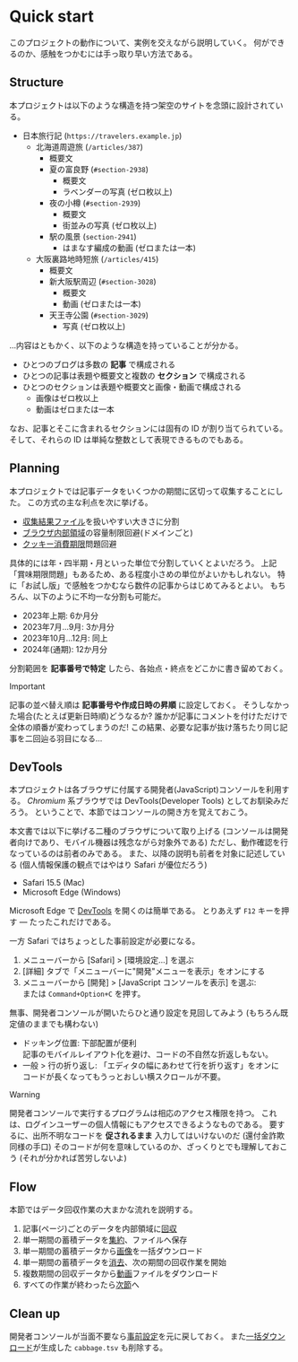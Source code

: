 # Quick start

このプロジェクトの動作について、実例を交えながら説明していく。
何ができるのか、感触をつかむには手っ取り早い方法である。

## Structure

本プロジェクトは以下のような構造を持つ架空のサイトを念頭に設計されている。

- 日本旅行記 (`https://travelers.example.jp`)
    - 北海道周遊旅 (`/articles/387`)
        - 概要文
        - 夏の富良野 (`#section-2938`)
            - 概要文
            - ラベンダーの写真 (ゼロ枚以上)
        - 夜の小樽 (`#section-2939`)
            - 概要文
            - 街並みの写真 (ゼロ枚以上)
        - 駅の風景 (`section-2941`)
            - はまなす編成の動画 (ゼロまたは一本)
    - 大阪裏路地時短旅 (`/articles/415`)
        - 概要文
        - 新大阪駅周辺 (`#section-3028`)
            - 概要文
            - 動画 (ゼロまたは一本)
        - 天王寺公園 (`#section-3029`)
            - 写真 (ゼロ枚以上)

...内容はともかく、以下のような構造を持っていることが分かる。

- ひとつのブログは多数の **記事** で構成される
- ひとつの記事は表題や概要文と複数の **セクション** で構成される
- ひとつのセクションは表題や概要文と画像・動画で構成される
    - 画像はゼロ枚以上
    - 動画はゼロまたは一本

なお、記事とそこに含まれるセクションには固有の ID が割り当てられている。
そして、それらの ID は単純な整数として表現できるものでもある。

## Planning

本プロジェクトでは記事データをいくつかの期間に区切って収集することにした。
この方式の主な利点を次に挙げる。

- [収集結果ファイル](./Aggregate.md)を扱いやすい大きさに分割
- [ブラウザ内部領域][localStorage]の容量制限回避(ドメインごと)
- [クッキー消費期限](./Capture.md#cookie)問題回避

[localStorage]: https://developer.mozilla.org/docs/Web/API/Window/localStorage

具体的には年・四半期・月といった単位で分割していくとよいだろう。
上記「賞味期限問題」もあるため、ある程度小さめの単位がよいかもしれない。
特に「お試し版」で感触をつかむなら数件の記事からはじめてみるとよい。
もちろん、以下のように不均一な分割も可能だ。

- 2023年上期: 6か月分
- 2023年7月...9月: 3か月分
- 2023年10月...12月: 同上
- 2024年(通期): 12か月分

分割範囲を **記事番号で特定** したら、各始点・終点をどこかに書き留めておく。

> [!IMPORTANT]
> 記事の並べ替え順は **記事番号や作成日時の昇順** に設定しておく。
> そうしなかった場合(たとえば更新日時順)どうなるか?
> 誰かが記事にコメントを付けただけで全体の順番が変わってしまうのだ!
> この結果、必要な記事が抜け落ちたり同じ記事を二回辿る羽目になる...

## DevTools

本プロジェクトは各ブラウザに付属する開発者(JavaScript)コンソールを利用する。
_Chromium_ 系ブラウザでは DevTools(Developer Tools) としてお馴染みだろう。
ということで、本節ではコンソールの開き方を覚えておこう。

本文書では以下に挙げる二種のブラウザについて取り上げる
(コンソールは開発者向けであり、モバイル機器は残念ながら対象外である)
ただし、動作確認を行なっているのは前者のみである。
また、以降の説明も前者を対象に記述している
(個人情報保護の観点ではやはり Safari が優位だろう)

- Safari 15.5 (Mac)
- Microsoft Edge (Windows)

Microsoft Edge で [DevTools][] を開くのは簡単である。
とりあえず `F12` キーを押す &mdash; たったこれだけである。

[DevTools]: https://learn.microsoft.com/microsoft-edge/devtools-guide-chromium/landing/

一方 Safari ではちょっとした事前設定が必要になる。

1. メニューバーから [Safari] > [環境設定...] を選ぶ
2. [詳細] タブで「メニューバーに"開発"メニューを表示」をオンにする
3. メニューバーから [開発] > [JavaScript コンソールを表示] を選ぶ:  
   または `Command+Option+C` を押す。

無事、開発者コンソールが開いたらひと通り設定を見回してみよう
(もちろん既定値のままでも構わない)

- ドッキング位置: 下部配置が便利  
  記事のモバイルレイアウト化を避け、コードの不自然な折返しもない。
- 一般 > 行の折り返し: 「エディタの幅にあわせて行を折り返す」をオンに  
  コードが長くなってもうっとおしい横スクロールが不要。

> [!WARNING]
> 開発者コンソールで実行するプログラムは相応のアクセス権限を持つ。
> これは、ログインユーザーの個人情報にもアクセスできるようなものである。
> 要するに、出所不明なコードを **促されるまま** 入力してはいけないのだ
> (還付金詐欺同様の手口)
> そのコードが何を意味しているのか、ざっくりとでも理解しておこう
> (それが分かれば苦労しないよ)

## Flow

本節ではデータ回収作業の大まかな流れを説明する。

1. 記事(ページ)ごとのデータを内部領域に[回収](./Walk.md)
2. 単一期間の蓄積データを[集約](./Aggregate.md)、ファイルへ保存
3. 単一期間の蓄積データから[画像](./Capture.md)を一括ダウンロード
4. 単一期間の蓄積データを[消去](./Sweep.md)、次の期間の回収作業を開始
5. 複数期間の回収データから[動画](./Downloads.md)ファイルをダウンロード
6. すべての作業が終わったら[次節](#clean-up)へ

## Clean up

開発者コンソールが当面不要なら[事前設定](#devtools)を元に戻しておく。
また[一括ダウンロード](./Downloads.md)が生成した `cabbage.tsv` も削除する。
